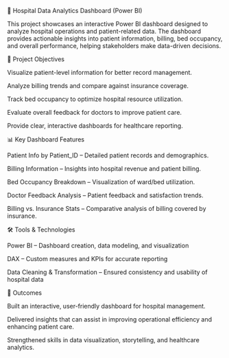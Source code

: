🏥 Hospital Data Analytics Dashboard (Power BI)

This project showcases an interactive Power BI dashboard designed to analyze hospital operations and patient-related data. The dashboard provides actionable insights into patient information, billing, bed occupancy, and overall performance, helping stakeholders make data-driven decisions.

🔹 Project Objectives

Visualize patient-level information for better record management.

Analyze billing trends and compare against insurance coverage.

Track bed occupancy to optimize hospital resource utilization.

Evaluate overall feedback for doctors to improve patient care.

Provide clear, interactive dashboards for healthcare reporting.

📊 Key Dashboard Features

Patient Info by Patient_ID – Detailed patient records and demographics.

Billing Information – Insights into hospital revenue and patient billing.

Bed Occupancy Breakdown – Visualization of ward/bed utilization.

Doctor Feedback Analysis – Patient feedback and satisfaction trends.

Billing vs. Insurance Stats – Comparative analysis of billing covered by insurance.

🛠 Tools & Technologies

Power BI – Dashboard creation, data modeling, and visualization

DAX – Custom measures and KPIs for accurate reporting

Data Cleaning & Transformation – Ensured consistency and usability of hospital data

🚀 Outcomes

Built an interactive, user-friendly dashboard for hospital management.

Delivered insights that can assist in improving operational efficiency and enhancing patient care.

Strengthened skills in data visualization, storytelling, and healthcare analytics.
